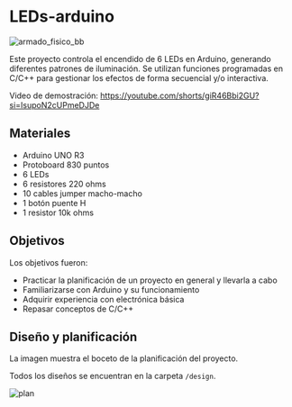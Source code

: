 # LEDs-arduino



![armado_fisico_bb](https://github.com/user-attachments/assets/07870f9f-0521-4331-bb5a-3c862f293bd5)

Este proyecto controla el encendido de 6 LEDs en Arduino, generando diferentes patrones de iluminación. 
Se utilizan funciones programadas en C/C++ para gestionar los efectos de forma secuencial y/o interactiva.

Video de demostración: https://youtube.com/shorts/giR46Bbi2GU?si=IsupoN2cUPmeDJDe


## Materiales
- Arduino UNO R3
- Protoboard 830 puntos
- 6 LEDs
- 6 resistores 220 ohms
- 10 cables jumper macho-macho
- 1 botón puente H
- 1 resistor 10k ohms


## Objetivos
Los objetivos fueron:
- Practicar la planificación de un proyecto en general y llevarla a cabo
- Familiarizarse con Arduino y su funcionamiento
- Adquirir experiencia con electrónica básica
- Repasar conceptos de C/C++


## Diseño y planificación
La imagen muestra el boceto de la planificación del proyecto. 

Todos los diseños se encuentran en la carpeta `/design`.

![plan](https://github.com/user-attachments/assets/76bcf9d3-0961-49fa-923f-03ddbcbb82ea)


